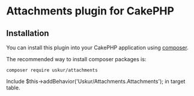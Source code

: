 # Attachments plugin for CakePHP

## Installation

You can install this plugin into your CakePHP application using [composer](http://getcomposer.org).

The recommended way to install composer packages is:

```
composer require uskur/attachments
```
Include $this->addBehavior('Uskur/Attachments.Attachments'); in target table.
